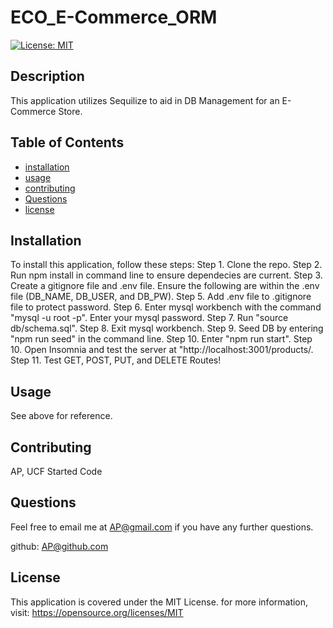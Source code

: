 # ECO_E-Commerce_ORM

[![License: MIT](https://img.shields.io/badge/License-MIT-yellow.svg)](https://opensource.org/licenses/MIT)

## Description

This application utilizes Sequilize to aid in DB Management for an E-Commerce Store.

## Table of Contents

- [installation](#installation)
- [usage](#usage)
- [contributing](#contributing)
- [Questions](#Questions)
- [license](#license)

## Installation

To install this application, follow these steps: Step 1. Clone the repo. Step 2. Run npm install in command line to ensure dependecies are current. Step 3. Create a gitignore file and .env file. Ensure the following are within the .env file (DB_NAME, DB_USER, and DB_PW). Step 5. Add .env file to .gitignore file to protect password. Step 6. Enter mysql workbench with the command "mysql -u root -p". Enter your mysql password. Step 7. Run "source db/schema.sql". Step 8. Exit mysql workbench. Step 9. Seed DB by entering "npm run seed" in the command line. Step 10. Enter "npm run start". Step 10. Open Insomnia and test the server at "http://localhost:3001/products/. Step 11. Test GET, POST, PUT, and DELETE Routes!

## Usage

See above for reference.

## Contributing

AP, UCF Started Code

## Questions

Feel free to email me at <AP@gmail.com> if you have any further questions.

github: [AP@github.com](https://github.com/AP@github.com)

## License
      
  This application is covered under the MIT License. for more information, visit: https://opensource.org/licenses/MIT